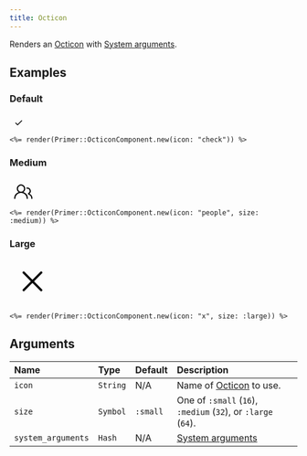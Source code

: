 ```yaml
---
title: Octicon
---
```


<!-- Warning: AUTO-GENERATED file, do not edit. Add code comments to your Ruby instead <3 -->

Renders an [Octicon](https://primer.style/octicons/) with [System arguments](/system-arguments).

## Examples

### Default

<iframe style="width: 100%; border: 0px; height: 25px;" srcdoc="<html><head><link href='https://unpkg.com/@primer/css/dist/primer.css' rel='stylesheet'></head><body><svg class='octicon octicon-check' height='16' viewBox='0 0 16 16' version='1.1' width='16' aria-hidden='true'><path fill-rule='evenodd' d='M13.78 4.22a.75.75 0 010 1.06l-7.25 7.25a.75.75 0 01-1.06 0L2.22 9.28a.75.75 0 011.06-1.06L6 10.94l6.72-6.72a.75.75 0 011.06 0z'></path></svg></body></html>"></iframe>

```erb
<%= render(Primer::OcticonComponent.new(icon: "check")) %>
```

### Medium

<iframe style="width: 100%; border: 0px; height: 40px;" srcdoc="<html><head><link href='https://unpkg.com/@primer/css/dist/primer.css' rel='stylesheet'></head><body><svg class='octicon octicon-people' height='32' viewBox='0 0 24 24' version='1.1' width='32' aria-hidden='true'><path fill-rule='evenodd' d='M3.5 8a5.5 5.5 0 118.596 4.547 9.005 9.005 0 015.9 8.18.75.75 0 01-1.5.045 7.5 7.5 0 00-14.993 0 .75.75 0 01-1.499-.044 9.005 9.005 0 015.9-8.181A5.494 5.494 0 013.5 8zM9 4a4 4 0 100 8 4 4 0 000-8z'></path><path d='M17.29 8c-.148 0-.292.01-.434.03a.75.75 0 11-.212-1.484 4.53 4.53 0 013.38 8.097 6.69 6.69 0 013.956 6.107.75.75 0 01-1.5 0 5.193 5.193 0 00-3.696-4.972l-.534-.16v-1.676l.41-.209A3.03 3.03 0 0017.29 8z'></path></svg></body></html>"></iframe>

```erb
<%= render(Primer::OcticonComponent.new(icon: "people", size: :medium)) %>
```

### Large

<iframe style="width: 100%; border: 0px; height: 80px;" srcdoc="<html><head><link href='https://unpkg.com/@primer/css/dist/primer.css' rel='stylesheet'></head><body><svg class='octicon octicon-x' height='64' viewBox='0 0 24 24' version='1.1' width='64' aria-hidden='true'><path fill-rule='evenodd' d='M5.72 5.72a.75.75 0 011.06 0L12 10.94l5.22-5.22a.75.75 0 111.06 1.06L13.06 12l5.22 5.22a.75.75 0 11-1.06 1.06L12 13.06l-5.22 5.22a.75.75 0 01-1.06-1.06L10.94 12 5.72 6.78a.75.75 0 010-1.06z'></path></svg></body></html>"></iframe>

```erb
<%= render(Primer::OcticonComponent.new(icon: "x", size: :large)) %>
```

## Arguments

| Name | Type | Default | Description |
| :- | :- | :- | :- |
| `icon` | `String` | N/A | Name of [Octicon](https://primer.style/octicons/) to use. |
| `size` | `Symbol` | `:small` | One of `:small` (`16`), `:medium` (`32`), or `:large` (`64`). |
| `system_arguments` | `Hash` | N/A | [System arguments](/system-arguments) |
